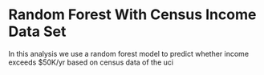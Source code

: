 # Random Forest With Census Income Data Set 
In this analysis we use a random forest model to predict whether income exceeds $50K/yr based on census data of the uci

